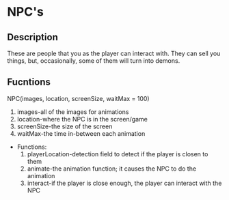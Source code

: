 # NPC's #


## Description ##

These are people that you as the player can interact with. They can sell you things, but, occasionally, some of them will turn into demons.

## Fucntions ##

NPC(images, location, screenSize, waitMax = 100)
  1. images-all of the images for animations
  1. location-where the NPC is in the screen/game
  1. screenSize-the size of the screen
  1. waitMax-the time in-between each animation
  * Functions:
    1. playerLocation-detection field to detect if the player is closen to them
    1. animate-the animation function; it causes the NPC to do the animation
    1. interact-if the player is close enough, the player can interact with the NPC
